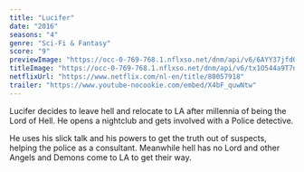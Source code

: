 ```yaml
---
title: "Lucifer"
date: "2016"
seasons: "4"
genre: "Sci-Fi & Fantasy"
score: "9"
previewImage: "https://occ-0-769-768.1.nflxso.net/dnm/api/v6/6AYY37jfdO6hpXcMjf9Yu5cnmO0/AAAABcAFxb68dID9_phWkr507MQu07S8g6V1_JeL1pjD8tcVyYhk0xWRqDDVoC-assr65Cwkj1NM21a5j3eGac3ptzQdjO6h.jpg"
titleImage: "https://occ-0-769-768.1.nflxso.net/dnm/api/v6/tx1O544a9T7n8Z_G12qaboulQQE/AAAABW5OXL1MNH2uWJtG1HODsffpx7c5ipbUtHXJSAMtlLxoxw0qxN2NyvHwIgHHnkl1_b4AcuNOf2MCzvFLo07vMpTvWBlQTlH8J73E0qQFE6VcCZY7jHIt4BobbEO9dFuHPfH9dlL2v6Y8RuFSndLqhcdgjpHOEWXDoSoO3Yek755X8w.png"
netflixUrl: "https://www.netflix.com/nl-en/title/80057918"
trailer: "https://www.youtube-nocookie.com/embed/X4bF_quwNtw"
---
```


Lucifer decides to leave hell and relocate to LA after millennia of being the Lord of Hell. He opens a nightclub and gets involved with a Police detective.

He uses his slick talk and his powers to get the truth out of suspects, helping the police as a consultant. Meanwhile hell has no Lord and other Angels and Demons come to LA to get their way.
